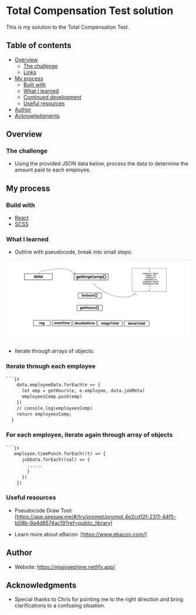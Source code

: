 # Total Compensation Test solution

This is my solution to the Total Compensation Test.

## Table of contents

- [Overview](#overview)
  - [The challenge](#the-challenge)
  - [Links](#links)
- [My process](#my-process)
  - [Built with](#built-with)
  - [What I learned](#what-i-learned)
  - [Continued development](#continued-development)
  - [Useful resources](#useful-resources)
- [Author](#author)
- [Acknowledgments](#acknowledgments)

## Overview

### The challenge

- Using the provided JSON data below, process the data to
  determine the amount paid to each employee.

## My process

### Build with

- [React](https://reactjs.org/)
- [SCSS](https://sass-lang.com/)

### What I learned

- Outline with pseudocode, break into small steps:

![](./public/assets/pseudocode.png)

- Iterate through arrays of objects:

<h3>Iterate through each employee</h3>

````
```js
    data.employeeData.forEach(e => {
      let emp = getHours(e, e.employee, data.jobMeta)
      employeesComp.push(emp)
    })
    // console.log(employeesComp)
    return employeesComp;
  }
````

<h3>For each employee, iterate again through array of objects</h3>

````
```js
   employee.timePunch.forEach((t) => {
      jobData.forEach((val) => {
        ......
        }
      })
    })
````

### Useful resources

- Pseudocode Draw Tool: [https://app.seesaw.me/#/try/prompt/prompt.4e2cd12f-2311-44f5-b08b-9a4d8574ac19?ref=public_library]

- Learn more about eBacon: [https://www.ebacon.com/]

## Author

- Website: https://miajosephine.netlify.app/

## Acknowledgments

- Special thanks to Chris for pointing me to the right direction and bring clarifications to a confusing situation.
